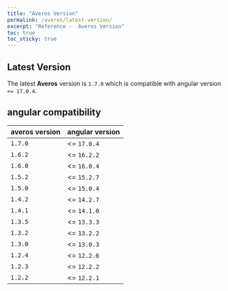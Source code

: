 ```yaml
---
title: "Averos Version"
permalink: /averos/latest-version/
excerpt: "Reference -  Averos Version"
toc: true
toc_sticky: true
---
```


## **Latest Version**


The latest **Averos** version is `1.7.0` which is compatible with angular version  `<= 17.0.4`.


## **angular compatibility**

| **averos version** | **angular version** |
| ------ | ------ |
| `1.7.0` | <= `17.0.4` |
| `1.6.2` | <= `16.2.2` |
| `1.6.0` | <= `16.0.4` |
| `1.5.2` | <= `15.2.7` |
| `1.5.0` | <= `15.0.4` |
| `1.4.2` | <= `14.2.7` |
| `1.4.1` | <= `14.1.0` |
| `1.3.5` | <= `13.3.3` |
| `1.3.2` | <= `13.2.2` |
| `1.3.0` | <= `13.0.3` |
| `1.2.4` | <= `12.2.6` | 
| `1.2.3` | <= `12.2.2` |
| `1.2.2` | <= `12.2.1` |

